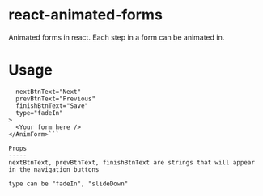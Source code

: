 # react-animated-forms
Animated forms in react. Each step in a form can be animated in.

# Usage

```<AnimForm
  nextBtnText="Next"
  prevBtnText="Previous"
  finishBtnText="Save"
  type="fadeIn"
>
  <Your form here />
</AnimForm>```

Props
-----
nextBtnText, prevBtnText, finishBtnText are strings that will appear in the navigation buttons

type can be "fadeIn", "slideDown"
